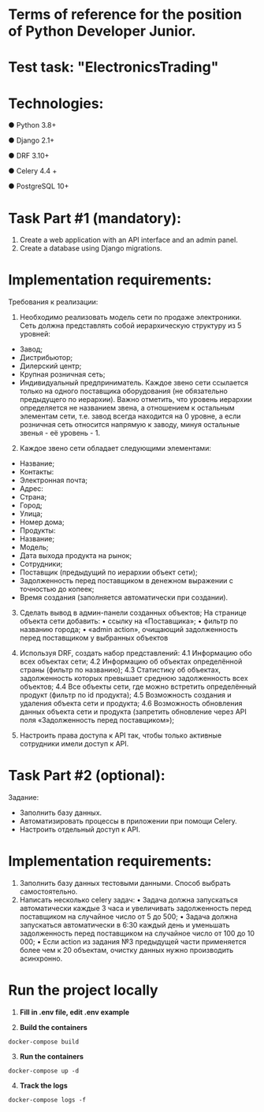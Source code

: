 # Terms of reference for the position of Python Developer Junior.
# Test task: "ElectronicsTrading"
# Technologies:

● Python 3.8+

● Django 2.1+

● DRF 3.10+

● Celery 4.4 +

● PostgreSQL 10+

# Task Part #1 (mandatory):

1. Create a web application with an API interface and an admin panel.
2. Create a database using Django migrations.

# Implementation requirements:
Требования к реализации:
1. Необходимо реализовать модель сети по продаже электроники. Сеть должна 
представлять собой иерархическую структуру из 5 уровней:
- Завод;
- Дистрибьютор;
- Дилерский центр;
- Крупная розничная сеть;
- Индивидуальный предприниматель.
Каждое звено сети ссылается только на одного поставщика оборудования (не обязательно
предыдущего по иерархии). Важно отметить, что уровень иерархии определяется не названием
звена, а отношением к остальным элементам сети, т.е. завод всегда находится на 0 уровне, а если
розничная сеть относится напрямую к заводу, минуя остальные звенья - её уровень - 1.
2. Каждое звено сети обладает следующими элементами:
- Название;
- Контакты:
- Электронная почта;
- Адрес:
- Страна;
- Город;
- Улица;
- Номер дома;
- Продукты:
- Название;
- Модель;
- Дата выхода продукта на рынок;
- Сотрудники;
- Поставщик (предыдущий по иерархии объект сети);
- Задолженность перед поставщиком в денежном выражении с точностью до копеек;
- Время создания (заполняется автоматически при создании).
3. Сделать вывод в админ-панели созданных объектов;
На странице объекта сети добавить: 
• ссылку на «Поставщика»;
• фильтр по названию города;
• «admin action», очищающий задолженность перед поставщиком у выбранных
объектов

4. Используя DRF, создать набор представлений:
4.1 Информацию обо всех объектах сети;
4.2 Информацию об объектах определённой страны (фильтр по названию);
4.3 Статистику об объектах, задолженность которых превышает среднюю задолженность 
 всех объектов;
4.4 Все объекты сети, где можно встретить определённый продукт (фильтр по id продукта);
4.5 Возможность создания и удаления объекта сети и продукта;
4.6 Возможность обновления данных объекта сети и продукта (запретить обновление через 
 API поля «Задолженность перед поставщиком»);
5. Настроить права доступа к API так, чтобы только активные сотрудники имели доступ к
API.


# Task Part #2 (optional):
Задание:
- Заполнить базу данных.
- Автоматизировать процессы в приложении при помощи Celery.
- Настроить отдельный доступ к API.

# Implementation requirements:
1. Заполнить базу данных тестовыми данными. Способ выбрать самостоятельно.
2. Написать несколько celery задач:
• Задача должна запускаться автоматически каждые 3 часа и увеличивать задолженность 
перед поставщиком на случайное число от 5 до 500;
• Задача должна запускаться автоматически в 6:30 каждый день и уменьшать 
задолженность перед поставщиком на случайное число от 100 до 10 000;
• Если action из задания №3 предыдущей части применяется более чем к 20 объектам, 
очистку данных нужно производить асинхронно.



# Run the project locally
1. **Fill in .env file, edit .env example**

2. **Build the containers**
```shell
docker-compose build
```
3. **Run the containers**
```shell
docker-compose up -d
```
4. **Track the logs**
```shell
docker-compose logs -f 
```